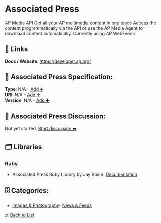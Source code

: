 # Associated Press

AP Media API Get all your AP multimedia content in one place Access the content programmatically via the API or use the AP Media Agent to download content automatically. Currently using AP WebFeeds

##  🔗 Links
**Docs / Website**: https://developer.ap.org/

## 🧬 Associated Press Specification:
**Type**: N/A - [Add ➕](https://github.com/apis-list/apis-list/edit/main/apis.yaml#L983)  
**URI**: N/A - [Add ➕](https://github.com/apis-list/apis-list/edit/main/apis.yaml#L983)  
**Version**: N/A - [Add ➕](https://github.com/apis-list/apis-list/edit/main/apis.yaml#L983)

## 💬 Associated Press Discussion:
Not yet started. [Start discussion ➡️](https://github.com/apis-list/apis-list/discussions/new)

## 🗂️ Libraries
### Ruby
- Associated Press Ruby Library by Jay Boice: [Documentation](https://github.com/huffpostdata/ap-election-loader)


## 🗄️ Categories:
- [Images & Photography](https://github.com/apis-list/apis-list#images--photography-)- [News & Feeds](https://github.com/apis-list/apis-list#news--feeds-)

🔙  [Back to List](https://github.com/apis-list/apis-list)
